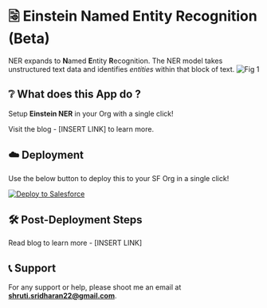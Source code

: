 # 🗟 Einstein Named Entity Recognition (Beta)
NER expands to **N**amed **E**ntity **R**ecognition. The NER model takes unstructured text data and identifies *entities* within that block of text.
![Fig 1](https://user-images.githubusercontent.com/16715515/97796807-9c403080-1c3c-11eb-889d-8a204f914161.png)

## ❔ What does this App do ?
Setup **Einstein NER** in your Org with a single click!

Visit the blog - [INSERT LINK] to learn more.

## ☁️ Deployment
Use the below button to deploy this to your SF Org in a single click!

<a href="https://githubsfdeploy.herokuapp.com?owner=shrutis22&repo=einstein-ner&ref=master">
  <img alt="Deploy to Salesforce"
       src="https://raw.githubusercontent.com/afawcett/githubsfdeploy/master/deploy.png">
</a>

## 🛠️ Post-Deployment Steps
Read blog to learn more - [INSERT LINK]

## 📞 Support
For any support or help, please shoot me an email at **shruti.sridharan22@gmail.com**.
